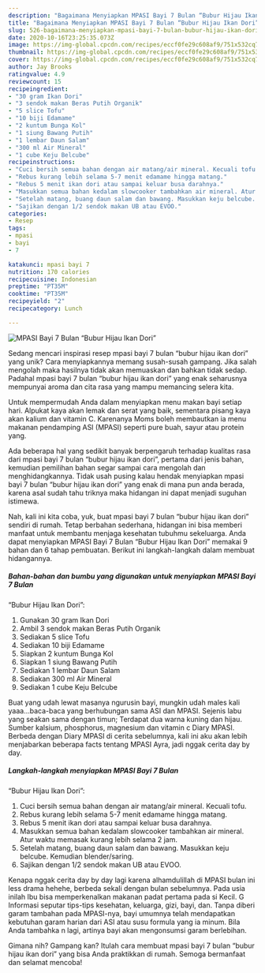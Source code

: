 ```yaml
---
description: "Bagaimana Menyiapkan MPASI Bayi 7 Bulan “Bubur Hijau Ikan Dori”, Bisa Manjain Lidah"
title: "Bagaimana Menyiapkan MPASI Bayi 7 Bulan “Bubur Hijau Ikan Dori”, Bisa Manjain Lidah"
slug: 526-bagaimana-menyiapkan-mpasi-bayi-7-bulan-bubur-hijau-ikan-dori-bisa-manjain-lidah
date: 2020-10-16T23:25:35.073Z
image: https://img-global.cpcdn.com/recipes/eccf0fe29c608af9/751x532cq70/mpasi-bayi-7-bulan-bubur-hijau-ikan-dori-foto-resep-utama.jpg
thumbnail: https://img-global.cpcdn.com/recipes/eccf0fe29c608af9/751x532cq70/mpasi-bayi-7-bulan-bubur-hijau-ikan-dori-foto-resep-utama.jpg
cover: https://img-global.cpcdn.com/recipes/eccf0fe29c608af9/751x532cq70/mpasi-bayi-7-bulan-bubur-hijau-ikan-dori-foto-resep-utama.jpg
author: Jay Brooks
ratingvalue: 4.9
reviewcount: 15
recipeingredient:
- "30 gram Ikan Dori"
- "3 sendok makan Beras Putih Organik"
- "5 slice Tofu"
- "10 biji Edamame"
- "2 kuntum Bunga Kol"
- "1 siung Bawang Putih"
- "1 lembar Daun Salam"
- "300 ml Air Mineral"
- "1 cube Keju Belcube"
recipeinstructions:
- "Cuci bersih semua bahan dengan air matang/air mineral. Kecuali tofu."
- "Rebus kurang lebih selama 5-7 menit edamame hingga matang."
- "Rebus 5 menit ikan dori atau sampai keluar busa darahnya."
- "Masukkan semua bahan kedalam slowcooker tambahkan air mineral. Atur waktu memasak kurang lebih selama 2 jam."
- "Setelah matang, buang daun salam dan bawang. Masukkan keju belcube. Kemudian blender/saring."
- "Sajikan dengan 1/2 sendok makan UB atau EVOO."
categories:
- Resep
tags:
- mpasi
- bayi
- 7

katakunci: mpasi bayi 7 
nutrition: 170 calories
recipecuisine: Indonesian
preptime: "PT35M"
cooktime: "PT35M"
recipeyield: "2"
recipecategory: Lunch

---
```



![MPASI Bayi 7 Bulan
“Bubur Hijau Ikan Dori”](https://img-global.cpcdn.com/recipes/eccf0fe29c608af9/751x532cq70/mpasi-bayi-7-bulan-bubur-hijau-ikan-dori-foto-resep-utama.jpg)

Sedang mencari inspirasi resep mpasi bayi 7 bulan
“bubur hijau ikan dori” yang unik? Cara menyiapkannya memang susah-susah gampang. Jika salah mengolah maka hasilnya tidak akan memuaskan dan bahkan tidak sedap. Padahal mpasi bayi 7 bulan
“bubur hijau ikan dori” yang enak seharusnya mempunyai aroma dan cita rasa yang mampu memancing selera kita.

Untuk mempermudah Anda dalam menyiapkan menu makan bayi setiap hari. Alpukat kaya akan lemak dan serat yang baik, sementara pisang kaya akan kalium dan vitamin C. Karenanya Moms boleh membautkan ia menu makanan pendamping ASI (MPASI) seperti pure buah, sayur atau protein yang.

Ada beberapa hal yang sedikit banyak berpengaruh terhadap kualitas rasa dari mpasi bayi 7 bulan
“bubur hijau ikan dori”, pertama dari jenis bahan, kemudian pemilihan bahan segar sampai cara mengolah dan menghidangkannya. Tidak usah pusing kalau hendak menyiapkan mpasi bayi 7 bulan
“bubur hijau ikan dori” yang enak di mana pun anda berada, karena asal sudah tahu triknya maka hidangan ini dapat menjadi suguhan istimewa.


Nah, kali ini kita coba, yuk, buat mpasi bayi 7 bulan
“bubur hijau ikan dori” sendiri di rumah. Tetap berbahan sederhana, hidangan ini bisa memberi manfaat untuk membantu menjaga kesehatan tubuhmu sekeluarga. Anda dapat menyiapkan MPASI Bayi 7 Bulan
“Bubur Hijau Ikan Dori” memakai 9 bahan dan 6 tahap pembuatan. Berikut ini langkah-langkah dalam membuat hidangannya.

<!--inarticleads1-->

##### Bahan-bahan dan bumbu yang digunakan untuk menyiapkan MPASI Bayi 7 Bulan
“Bubur Hijau Ikan Dori”:

1. Gunakan 30 gram Ikan Dori
1. Ambil 3 sendok makan Beras Putih Organik
1. Sediakan 5 slice Tofu
1. Sediakan 10 biji Edamame
1. Siapkan 2 kuntum Bunga Kol
1. Siapkan 1 siung Bawang Putih
1. Sediakan 1 lembar Daun Salam
1. Sediakan 300 ml Air Mineral
1. Sediakan 1 cube Keju Belcube


Buat yang udah lewat masanya ngurusin bayi, mungkin udah males kali yaaa…baca-baca yang berhubungan sama ASI dan MPASI. Sejenis labu yang seakan sama dengan timun; Terdapat dua warna kuning dan hijau. Sumber kalsium, phosphorus, magnesium dan vitamin c Diary MPASI. Berbeda dengan Diary MPASI di cerita sebelumnya, kali ini aku akan lebih menjabarkan beberapa facts tentang MPASI Ayra, jadi nggak cerita day by day. 

<!--inarticleads2-->

##### Langkah-langkah menyiapkan MPASI Bayi 7 Bulan
“Bubur Hijau Ikan Dori”:

1. Cuci bersih semua bahan dengan air matang/air mineral. Kecuali tofu.
1. Rebus kurang lebih selama 5-7 menit edamame hingga matang.
1. Rebus 5 menit ikan dori atau sampai keluar busa darahnya.
1. Masukkan semua bahan kedalam slowcooker tambahkan air mineral. Atur waktu memasak kurang lebih selama 2 jam.
1. Setelah matang, buang daun salam dan bawang. Masukkan keju belcube. Kemudian blender/saring.
1. Sajikan dengan 1/2 sendok makan UB atau EVOO.


Kenapa nggak cerita day by day lagi karena alhamdulillah di MPASI bulan ini less drama hehehe, berbeda sekali dengan bulan sebelumnya. Pada usia inilah Ibu bisa memperkenalkan makanan padat pertama pada si Kecil. G Informasi seputar tips-tips kesehatan, keluarga, gizi, bayi, dan. Tanpa diberi garam tambahan pada MPASI-nya, bayi umumnya telah mendapatkan kebutuhan garam harian dari ASI atau susu formula yang ia minum. Bila Anda tambahka n lagi, artinya bayi akan mengonsumsi garam berlebihan. 

Gimana nih? Gampang kan? Itulah cara membuat mpasi bayi 7 bulan
“bubur hijau ikan dori” yang bisa Anda praktikkan di rumah. Semoga bermanfaat dan selamat mencoba!
